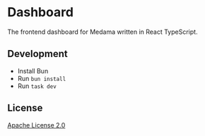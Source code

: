 # Dashboard

The frontend dashboard for Medama written in React TypeScript.

## Development

- Install Bun
- Run `bun install`
- Run `task dev`

## License

[Apache License 2.0](LICENSE)

